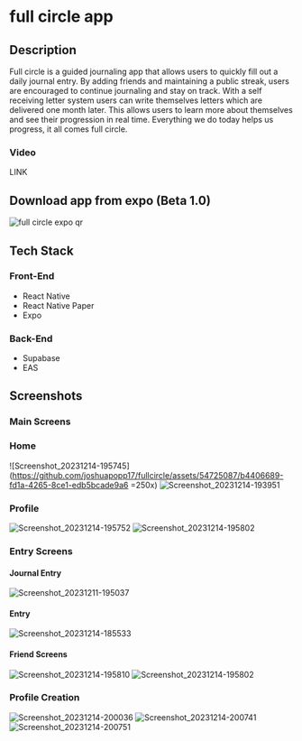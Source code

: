 # full circle app

## Description

Full circle is a guided journaling app that allows users to quickly fill out a daily journal entry. By adding friends and maintaining a public streak, users are encouraged to continue journaling and stay on track. With a self receiving letter system users can write themselves letters which are delivered one month later. This allows users to learn more about themselves and see their progression in real time. Everything we do today helps us progress, it all comes full circle.

### Video

LINK

## Download app from expo (Beta 1.0)

![full circle expo qr](https://github.com/joshuapopp17/fullcircle/assets/54725087/a5755852-cc53-41ee-a0c3-f53ca670f93d)

## Tech Stack
### Front-End
- React Native
- React Native Paper
- Expo

### Back-End
- Supabase
- EAS

## Screenshots

### Main Screens
### Home
![Screenshot_20231214-195745](https://github.com/joshuapopp17/fullcircle/assets/54725087/b4406689-fd1a-4265-8ce1-edb5bcade9a6 =250x)
![Screenshot_20231214-193951](https://github.com/joshuapopp17/fullcircle/assets/54725087/1f8d2d74-4c1d-4794-b1d1-d123d3ea9617)

### Profile
![Screenshot_20231214-195752](https://github.com/joshuapopp17/fullcircle/assets/54725087/e067e0ac-24ae-451c-a1ab-0900f4e11e0a)
![Screenshot_20231214-195802](https://github.com/joshuapopp17/fullcircle/assets/54725087/310166dd-5d2b-43b7-a302-8505a0e17919)

### Entry Screens
#### Journal Entry
![Screenshot_20231211-195037](https://github.com/joshuapopp17/fullcircle/assets/54725087/59eb1b8f-32d8-4a11-a92f-2e813c7012d7)

#### Entry
![Screenshot_20231214-185533](https://github.com/joshuapopp17/fullcircle/assets/54725087/f8eaf42b-ad8b-4558-8709-fab11854f584)

#### Friend Screens
![Screenshot_20231214-195810](https://github.com/joshuapopp17/fullcircle/assets/54725087/1bb7f27c-a684-41b9-bf42-844085dd5460)
![Screenshot_20231214-195802](https://github.com/joshuapopp17/fullcircle/assets/54725087/cf7913b2-97d1-44d7-b195-374cf8c809c1)

### Profile Creation
![Screenshot_20231214-200036](https://github.com/joshuapopp17/fullcircle/assets/54725087/8b22b22f-d7b4-4f7e-9521-83b4dd9854f4)
![Screenshot_20231214-200741](https://github.com/joshuapopp17/fullcircle/assets/54725087/46b69dcf-63e5-42e2-ac45-0989e7bea825)
![Screenshot_20231214-200751](https://github.com/joshuapopp17/fullcircle/assets/54725087/41b249bb-86a0-4b23-adcf-bd3783b043de)
